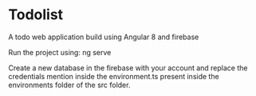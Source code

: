 # Todolist

A todo web application build using Angular 8 and firebase

Run the project using: ng serve

Create a new database in the firebase with your account and replace the credentials mention inside the environment.ts present inside the environments folder of the src folder.